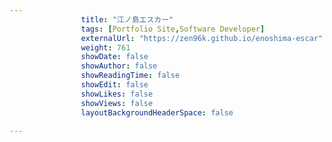 ---
                title: "江ノ島エスカー"
                tags: [Portfolio Site,Software Developer]
                externalUrl: "https://zen96k.github.io/enoshima-escar"
                weight: 761
                showDate: false
                showAuthor: false
                showReadingTime: false
                showEdit: false
                showLikes: false
                showViews: false
                layoutBackgroundHeaderSpace: false
                ---
